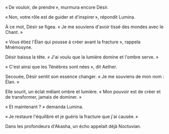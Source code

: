 « De vouloir, de prendre », murmura encore Désir.

« Non, votre rôle est de guider et d'inspirer », répondit Lumina.

À ce mot, Désir se figea. « Je me souviens d'avoir tissé des mondes avec le Chant. »

« Vous étiez l'Élan qui pousse à créer avant la fracture », rappela Mnémosyne.

Désir baissa la tête. « J'ai voulu que la lumière domine et l'ombre serve. »

« C'est ainsi que les Ténèbres sont nées », dit Aether.

Secouée, Désir sentit son essence changer. « Je me souviens de mon nom : Élan. »

Elle sourit, un éclat mêlant ombre et lumière. « Mon pouvoir est de créer et de transformer, jamais de dominer. »

« Et maintenant ? » demanda Lumina.

« Je restaure l'équilibre et je guéris la fracture que j'ai causée. »

Dans les profondeurs d'Akasha, un écho appelait déjà Noctuvian.
